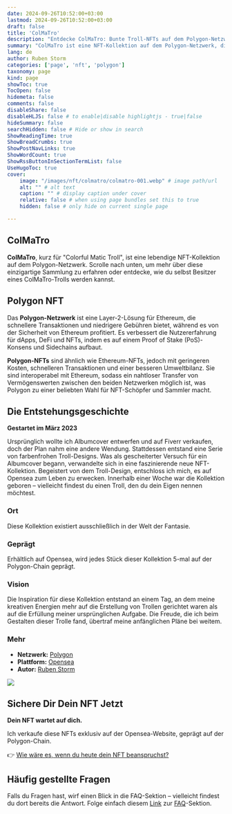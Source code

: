 ```yaml
---
date: 2024-09-26T10:52:00+03:00
lastmod: 2024-09-26T10:52:00+03:00
draft: false
title: 'ColMaTro'
description: "Entdecke ColMaTro: Bunte Troll-NFTs auf dem Polygon-Netzwerk"
summary: "ColMaTro ist eine NFT-Kollektion auf dem Polygon-Netzwerk, die farbenfrohe Trolle zeigt. Gestartet im März 2023, entstand diese Sammlung aus einem gescheiterten Albumcover-Entwurf und verwandelte sich in eine einzigartige Serie von Troll-Designs. Jedes NFT wird fünfmal auf Opensea geprägt. Tauche ein in die fantasievolle Welt von ColMaTro und sichere dir noch heute dein NFT!"
lang: de
author: Ruben Storm
categories: ['page', 'nft', 'polygon']
taxonomy: page
kind: page
showToc: true
TocOpen: false
hidemeta: false
comments: false
disableShare: false
disableHLJS: false # to enable|disable highlightjs - true|false
hideSummary: false
searchHidden: false # Hide or show in search
ShowReadingTime: true
ShowBreadCrumbs: true
ShowPostNavLinks: true
ShowWordCount: true
ShowRssButtonInSectionTermList: false
UseHugoToc: true
cover:
    image: "/images/nft/colmatro/colmatro-001.webp" # image path/url
    alt: "" # alt text
    caption: "" # display caption under cover
    relative: false # when using page bundles set this to true
    hidden: false # only hide on current single page

---
```


## ColMaTro

**ColMaTro**, kurz für "Colorful Matic Troll", ist eine lebendige NFT-Kollektion auf dem Polygon-Netzwerk. Scrolle nach unten, um mehr über diese einzigartige Sammlung zu erfahren oder entdecke, wie du selbst Besitzer eines ColMaTro-Trolls werden kannst.

## Polygon NFT

Das **Polygon-Netzwerk** ist eine Layer-2-Lösung für Ethereum, die schnellere Transaktionen und niedrigere Gebühren bietet, während es von der Sicherheit von Ethereum profitiert. Es verbessert die Nutzererfahrung für dApps, DeFi und NFTs, indem es auf einem Proof of Stake (PoS)-Konsens und Sidechains aufbaut.

**Polygon-NFTs** sind ähnlich wie Ethereum-NFTs, jedoch mit geringeren Kosten, schnelleren Transaktionen und einer besseren Umweltbilanz. Sie sind interoperabel mit Ethereum, sodass ein nahtloser Transfer von Vermögenswerten zwischen den beiden Netzwerken möglich ist, was Polygon zu einer beliebten Wahl für NFT-Schöpfer und Sammler macht.

## Die Entstehungsgeschichte
**Gestartet im März 2023**

Ursprünglich wollte ich Albumcover entwerfen und auf Fiverr verkaufen, doch der Plan nahm eine andere Wendung. Stattdessen entstand eine Serie von farbenfrohen Troll-Designs. Was als gescheiterter Versuch für ein Albumcover begann, verwandelte sich in eine faszinierende neue NFT-Kollektion. Begeistert von dem Troll-Design, entschloss ich mich, es auf Opensea zum Leben zu erwecken. Innerhalb einer Woche war die Kollektion geboren – vielleicht findest du einen Troll, den du dein Eigen nennen möchtest.

### Ort

Diese Kollektion existiert ausschließlich in der Welt der Fantasie.

### Geprägt

Erhältlich auf Opensea, wird jedes Stück dieser Kollektion 5-mal auf der Polygon-Chain geprägt.

### Vision

Die Inspiration für diese Kollektion entstand an einem Tag, an dem meine kreativen Energien mehr auf die Erstellung von Trollen gerichtet waren als auf die Erfüllung meiner ursprünglichen Aufgabe. Die Freude, die ich beim Gestalten dieser Trolle fand, übertraf meine anfänglichen Pläne bei weitem.

### Mehr

- **Netzwerk:** [Polygon][defPolExplorer]  
- **Plattform:** [Opensea][defGetNftLink]  
- **Autor:** [Ruben Storm][defHomepageLink]

![][defNFTimage]

## Sichere Dir Dein NFT Jetzt
**Dein NFT wartet auf dich.**

Ich verkaufe diese NFTs exklusiv auf der Opensea-Website, geprägt auf der Polygon-Chain.

&#x1F449; [Wie wäre es, wenn du heute dein NFT beanspruchst?][defGetNftLink]

## Häufig gestellte Fragen

Falls du Fragen hast, wirf einen Blick in die FAQ-Sektion – vielleicht findest du dort bereits die Antwort. Folge einfach diesem [Link][defFAQlink] zur [FAQ][defFAQlink]-Sektion.

[defGetNftLink]: https://opensea.io/collection/colmatro
[defFAQlink]: /de/faq
[defNFTimage]: /images/nft/colmatro/colmatro-1.webp
[defHomepageLink]: https://rubenstorm.github.io/
[defPolExplorer]: https://polygonscan.com/